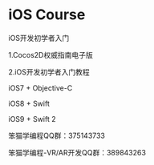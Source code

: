 iOS Course
==========

iOS开发初学者入门

1.Cocos2D权威指南电子版

2.iOS开发初学者入门教程

iOS7 + Objective-C

iOS8 + Swift

iOS9 + Swift 2



笨猫学编程QQ群：375143733

笨猫学编程-VR/AR开发QQ群：389843263
